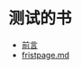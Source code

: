 # 测试的书

* [前言](README.md)
* [fristpage.md](https://www.gitbook.com/book/hejairui/testbook/edit#)




